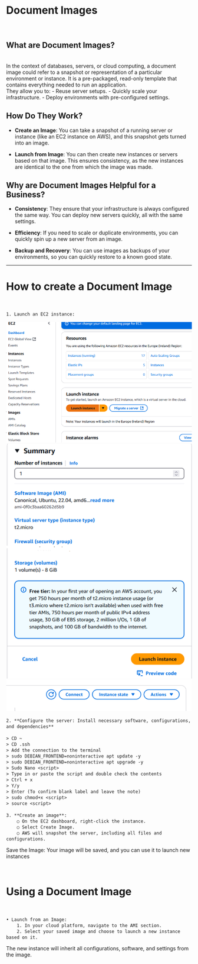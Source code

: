# Document Images
<br>

## What are Document Images?

<br>
In the context of databases, servers, or cloud computing, a document image could refer to a snapshot or representation of a particular environment or instance. It is a pre-packaged, read-only template that contains everything needed to run an application.
<br>
They allow you to:
- Reuse server setups.
- Quickly scale your infrastructure.
- Deploy environments with pre-configured settings.
    
## How Do They Work?

- **Create an Image**: You can take a snapshot of a running server or instance (like an EC2 instance on AWS), and this snapshot gets turned into an image.
  
- **Launch from Image**: You can then create new instances or servers based on that image. This ensures consistency, as the new instances are identical to the one from which the image was made.
    
## Why are Document Images Helpful for a Business?

- **Consistency**: They ensure that your infrastructure is always configured the same way. You can deploy new servers quickly, all with the same settings.
  
- **Efficiency**: If you need to scale or duplicate environments, you can quickly spin up a new server from an image.
  
- **Backup and Recovery**: You can use images as backups of your environments, so you can quickly restore to a known good state.
________________

# How to create a Document Image
<br>

    1. Launch an EC2 instance:
   
![Instance Screenshot](./images/AWS1.png)
![Instance Screenshot2](./images/AWS2.png)
![Instance Screenshot3](./images/AWS3.png)

    2. **Configure the server: Install necessary software, configurations, and dependencies**

    > CD ~
    > CD .ssh
    > Add the connection to the terminal
    > sudo DEBIAN_FRONTEND=noninteractive apt update -y
    > sudo DEBIAN_FRONTEND=noninteractive apt upgrade -y
    > Sudo Nano <script>
    > Type in or paste the script and double check the contents
    > Ctrl + x
    > Y/y
    > Enter (To confirm blank label and leave the note)
    > sudo chmod+x <script>
    > source <script>
   
    3. **Create an image**:
        ○ On the EC2 dashboard, right-click the instance.
        ○ Select Create Image.
        ○ AWS will snapshot the server, including all files and configurations.
Save the Image: Your image will be saved, and you can use it to launch new instances

<br>

# Using a Document Image
<br>

    • Launch from an Image:
        1. In your cloud platform, navigate to the AMI section.
        2. Select your saved image and choose to launch a new instance based on it.
The new instance will inherit all configurations, software, and settings from the image.